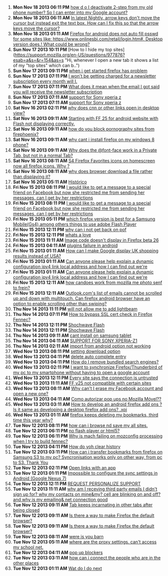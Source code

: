 1. **Mon Nov 18 2013 06:11 PM** [how d o I deactivate 2-step from my old phone number?  So I can enter into my Google account?](https://support.mozilla.org/en-US/questions/977978?esab=a&s=&r=151&as=s "Can't enter my Google account because 2-step keeps popping up with my old n..")
1. **Mon Nov 18 2013 06:11 AM** [In latest Nightly, arrow keys don't move the cursor but instead exit the text box.  How can I fix this so that the arrow keys move the cursor?](https://support.mozilla.org/en-US/questions/977904?esab=a&s=&r=152&as=s "Using Nightly 28.0a1, I'm having a problem with the text box fields when ty..")
1. **Mon Nov 18 2013 01:11 AM** [Firefox for android does not auto fill psswd for some sites like: https://www.onlinesbi.com/retail/login.htm#. Desktop version does.! What could be wrong?](https://support.mozilla.org/en-US/questions/977887?esab=a&s=&r=153&as=s "I have set up sync and I can see that it works as the password is auto fill..")
1. **Sun Nov 17 2013 10:11 PM** [How to I hide my top sites](https://support.mozilla.org/en-US/questions/977876?esab=a&s=&r=154&as=s "Hi, whenever I open a new tab it shows a list of my "top sites" which can b..")
1. **Sun Nov 17 2013 09:11 PM** [when i get  started firefox has problem](https://support.mozilla.org/en-US/questions/977872?esab=a&s=&r=155&as=s "make new account, verify key code and url")
1. **Sun Nov 17 2013 07:11 PM** [I won't be getting charged for a newsletter subscription every month will I.](https://support.mozilla.org/en-US/questions/977861?esab=a&s=&r=156&as=s "Newsletter subscription.")
1. **Sun Nov 17 2013 07:11 PM** [What does it mean when the email I got said you will receive the newsletter subscription](https://support.mozilla.org/en-US/questions/977860?esab=a&s=&r=157&as=s "Newsletter subscription")
1. **Sun Nov 17 2013 07:11 AM** [support for Sony xperia z](https://support.mozilla.org/en-US/questions/977814?esab=a&s=&r=158&as=s "hi I noticed that the z1 and zr xperia are listed but not xperia z zr is ba..")
1. **Sun Nov 17 2013 07:11 AM** [support for Sony xperia z](https://support.mozilla.org/en-US/questions/977813?esab=a&s=&r=159&as=s "hi I noticed that the z1 and zr xperia are listed but not xperia z zr is ba..")
1. **Sat Nov 16 2013 02:11 PM** [why does cnn or other links open in desktop view?](https://support.mozilla.org/en-US/questions/977765?esab=a&s=&r=160&as=s "Every browser I've used (chrome, opera, dolphin,etc.) will open")
1. **Sat Nov 16 2013 09:11 AM** [Starting with FF 25 for android website with Flash not displaying correctly.](https://support.mozilla.org/en-US/questions/977743?esab=a&s=&r=161&as=s "I am a storm spotter in the St. Louis area.  I use the site -")
1. **Sat Nov 16 2013 09:11 AM** [how do you block pornography sites from firephoenix?](https://support.mozilla.org/en-US/questions/977741?esab=a&s=&r=162&as=s "i have parental board but i don't know how to  block all porography from th..")
1. **Sat Nov 16 2013 09:11 AM** [why cant i install firefox on my windows 8 phone?](https://support.mozilla.org/en-US/questions/977738?esab=a&s=&r=163&as=s "I have attempted to install Firefox on my Windows 8 cellphone and each time..")
1. **Sat Nov 16 2013 09:11 AM** [Why does the @font-face work in a Private Tab, but not in a normal Tab?](https://support.mozilla.org/en-US/questions/977735?esab=a&s=&r=164&as=s "I consistently find that the @font-face does not work in Firefox unless I u..")
1. **Sat Nov 16 2013 08:11 AM** [S4 Firefox Favorites icons on homescreen now all firefox icons.  Why ?](https://support.mozilla.org/en-US/questions/977728?esab=a&s=&r=165&as=s "Running Galaxy S4.  Starting using Firefox as it's my favorite browser on l..")
1. **Sat Nov 16 2013 08:11 AM** [why does browser download a file rather than displaying it?](https://support.mozilla.org/en-US/questions/977724?esab=a&s=&r=166&as=s "I am using a Nexus 7 device.  I have a website locally on the device togeth..")
1. **Sat Nov 16 2013 05:11 AM** [Histórico](https://support.mozilla.org/en-US/questions/977706?esab=a&s=&r=167&as=s "Existe alguma maneira de quando eu sair do navegador automáticamente o hist..")
1. **Fri Nov 15 2013 08:11 PM** [I would like to get a message to a special friend on Facebook but now she restricted me from sending her messages, can I get by her restrictions](https://support.mozilla.org/en-US/questions/977692?esab=a&s=&r=168&as=s "made a terrible mistake overloading her with text messages causing restrict..")
1. **Fri Nov 15 2013 08:11 PM** [I would like to get a message to a special friend on Facebook but now she restricted me from sending her messages, can I get by her restrictions](https://support.mozilla.org/en-US/questions/977691?esab=a&s=&r=169&as=s "made a terrible mistake overloading her with messages trying to make a form..")
1. **Fri Nov 15 2013 05:11 PM** [which firefox version is best for a Samsung Mobile(Gs4),among others things to use adobe Flash Player](https://support.mozilla.org/en-US/questions/977678?esab=a&s=&r=170&as=s "although i read about this question it was not satisfactory because it was ..")
1. **Fri Nov 15 2013 12:11 PM** [why can i not get back on pof](https://support.mozilla.org/en-US/questions/977653?esab=a&s=&r=171&as=s "Deleted my profile of pof but now want to go back on it and it will not let..")
1. **Fri Nov 15 2013 12:11 PM** [whats a love](https://support.mozilla.org/en-US/questions/977641?esab=a&s=&r=172&as=s "rikta")
1. **Fri Nov 15 2013 11:11 AM** [Image code doesn't display in Firefox beta 26](https://support.mozilla.org/en-US/questions/977633?esab=a&s=&r=173&as=s "FYI I noticed a difference between browsers on this Test page:")
1. **Fri Nov 15 2013 04:11 AM** [plugins failure in android](https://support.mozilla.org/en-US/questions/977587?esab=a&s=&r=174&as=s "I have installed flash player on my galaxy note 2 for so many several times..")
1. **Fri Nov 15 2013 01:11 AM** [How can I make Google display UK shopping results instead of USA?](https://support.mozilla.org/en-US/questions/977584?esab=a&s=&r=175&as=s "I would like to set my region as UK so that as a default all my results are..")
1. **Fri Nov 15 2013 01:11 AM** [Can anyone please help explain a dynamic configuration ipv4 link local address and how I can find out we're](https://support.mozilla.org/en-US/questions/977469?esab=a&s=&r=176&as=s "It's coming from. The link I got is * , local, 169 .254/16 . Any help would..")
1. **Fri Nov 15 2013 01:11 AM** [Can anyone please help explain a dynamic configuration ipv4 link local address and how I can find out we're](https://support.mozilla.org/en-US/questions/977470?esab=a&s=&r=177&as=s "duplicate of")
1. **Fri Nov 15 2013 12:11 AM** [how candoes work from mozilla me photo senf to frein?](https://support.mozilla.org/en-US/questions/977579?esab=a&s=&r=178&as=s "today add mozill known from text ask quistionpllll n")
1. **Fri Nov 15 2013 12:11 AM** [Outlook.com's list of emails cannot be scrolled up and down with multitouch.  Can firefox android browser have an option to enable scrolling other than swiping?](https://support.mozilla.org/en-US/questions/977578?esab=a&s=&r=179&as=s "When using")
1. **Thu Nov 14 2013 11:11 PM** [will not allow me to add lightbeam](https://support.mozilla.org/en-US/questions/977575?esab=a&s=&r=180&as=s "have downloaded firefox for Android
tried to add lightbeam from your recomm..")
1. **Thu Nov 14 2013 07:11 PM** [How to bypass SSL cert check in Firefox Fennec?](https://support.mozilla.org/en-US/questions/977559?esab=a&s=&r=181&as=s "Is there a place to change the setting? or is there a parameter to start Fi..")
1. **Thu Nov 14 2013 12:11 PM** [Shochwave Flash](https://support.mozilla.org/en-US/questions/977526?esab=a&s=&r=182&as=s "It is on my desktop. Using my phone to ask question, because page won't run..")
1. **Thu Nov 14 2013 12:11 PM** [Shochwave Flash](https://support.mozilla.org/en-US/questions/977522?esab=a&s=&r=183&as=s "Warning: Shockwave Flash is busy or quit responding. Not able to update, be..")
1. **Thu Nov 14 2013 09:11 AM** [cant install on samsung tablet](https://support.mozilla.org/en-US/questions/977492?esab=a&s=&r=184&as=s "After I finish downloading I get the message, cant open file, with no more ..")
1. **Thu Nov 14 2013 04:11 AM** [SUPPORT FOR SONY XPERIA-Z1](https://support.mozilla.org/en-US/questions/977477?esab=a&s=&r=185&as=s "There is no option of full screen & one more thing is that my xperia-z1 is ..")
1. **Thu Nov 14 2013 02:11 AM** [import from android option not working](https://support.mozilla.org/en-US/questions/977473?esab=a&s=&r=186&as=s "just not working I choose import and no bookmarks from my android appear in..")
1. **Wed Nov 13 2013 08:11 PM** [setting download option](https://support.mozilla.org/en-US/questions/977457?esab=a&s=&r=187&as=s "how to set download folder when I click start download like desktop version..")
1. **Wed Nov 13 2013 04:11 PM** [delete auto complete entry](https://support.mozilla.org/en-US/questions/977442?esab=a&s=&r=188&as=s "Using FF for Android, how do I delete a single form auto complete entry?  T..")
1. **Wed Nov 13 2013 04:11 PM** [How do I remove bundled search engines?](https://support.mozilla.org/en-US/questions/977439?esab=a&s=&r=189&as=s "I can't remove or disable search engines associated with companies that com..")
1. **Wed Nov 13 2013 02:11 PM** [I want to synchronize Firefox/Thunderbird of my pc to my smartphone without having to open a google account](https://support.mozilla.org/en-US/questions/977433?esab=a&s=&r=190&as=s "Is it not possible to synchronize Firefox/Thunderbird and others of my pc t..")
1. **Wed Nov 13 2013 12:11 PM** [Every site says the connection is untrusted](https://support.mozilla.org/en-US/questions/977427?esab=a&s=&r=191&as=s "Firefox was very slow so I did a restore. Now every site I try to go to - i..")
1. **Wed Nov 13 2013 11:11 AM** [FF v25 not compatible with certain sites](https://support.mozilla.org/en-US/questions/977423?esab=a&s=&r=192&as=s "Recently updated to ff version 25 for android. Still getting 3-4 crashes, u..")
1. **Wed Nov 13 2013 08:11 AM** [Why can't I erase my Facebook account and open a new one?](https://support.mozilla.org/en-US/questions/977369?esab=a&s=&r=193&as=s "I want to get on facebook but I do not remember my Email Address or my Pass..")
1. **Wed Nov 13 2013 04:11 AM** [Como autorizar pop ups no Mozilla Móvel??](https://support.mozilla.org/en-US/questions/977393?esab=a&s=&r=194&as=s "Uso meu Tablet/Phone pra estudar, e o site da faculdade tem arquivos import..")
1. **Wed Nov 13 2013 03:11 AM** [How to develop an android firefox add ons ? Is it same as developing a desktop firefox add ons? .xpi](https://support.mozilla.org/en-US/questions/977391?esab=a&s=&r=195&as=s "How to develop android firefox add ons? Where i can launch my app using thi..")
1. **Wed Nov 13 2013 01:11 AM** [firefox keeps deleting my bookmarks, third time this year why?](https://support.mozilla.org/en-US/questions/977385?esab=a&s=&r=196&as=s "i dont have many detailes.. its just the third time this year that when i w..")
1. **Tue Nov 12 2013 08:11 PM** [how can i browse nd save my all sites.](https://support.mozilla.org/en-US/questions/977360?esab=a&s=&r=197&as=s "i wish hav to keep loged all my sites nd better storage. what preferances m..")
1. **Tue Nov 12 2013 06:11 PM** [no flash player or html5?](https://support.mozilla.org/en-US/questions/977358?esab=a&s=&r=198&as=s "how do I watch video? this will not even download TED video to watch.")
1. **Tue Nov 12 2013 06:11 PM** [Why is mach failing on mozconfig processing when I try to build fennec?](https://support.mozilla.org/en-US/questions/977355?esab=a&s=&r=199&as=s "I doubt I'm asking this in the right place, so a redirect to the correct fo..")
1. **Tue Nov 12 2013 04:11 PM** [How do yoh clear history](https://support.mozilla.org/en-US/questions/977348?esab=a&s=&r=200&as=s "I cant clear history files")
1. **Tue Nov 12 2013 03:11 PM** [How can i transfer bookmarks from firefox on Samsung S3 to my pc? Syncronisation works only on other way, from pc to S3. Thank You](https://support.mozilla.org/en-US/questions/977340?esab=a&s=&r=201&as=s "How can i transfer bookmarks from firefox on Samsung S3 to my pc? Syncronis..")
1. **Tue Nov 12 2013 02:11 PM** [Open links with an app](https://support.mozilla.org/en-US/questions/977330?esab=a&s=&r=202&as=s "I have a Samsung S3, Android version 4.1.2 and using Firefox 25. 
When I wa..")
1. **Tue Nov 12 2013 01:11 PM** [Impossible to configure the sync settings in Android (Google Nexus 7)](https://support.mozilla.org/en-US/questions/977320?esab=a&s=&r=203&as=s "Hi! Impossible to configure the sync settings in Android (Google Nexus 7). ..")
1. **Tue Nov 12 2013 12:11 PM** [REQUEST PERSONALIZE SUPPORT](https://support.mozilla.org/en-US/questions/977319?esab=a&s=&r=204&as=s "I prefer to speak with someone who have the ability to help me with the iss..")
1. **Tue Nov 12 2013 11:11 AM** [why am I receving third party emails I didn't sign up for? why my contacts on mine&my? cell are blinking on and off? and why is my emailing& net connection good](https://support.mozilla.org/en-US/questions/977307?esab=a&s=&r=205&as=s "Tuesday november12,2013Dear firefox,I was emailing to see how I delete and ..")
1. **Tue Nov 12 2013 09:11 AM** [Tab keeps incarnating in other tabs after being closed](https://support.mozilla.org/en-US/questions/976540?esab=a&s=&r=206&as=s "This seems to happen more with more tabs open: I close a tab from the tab m..")
1. **Tue Nov 12 2013 09:11 AM** [Is there a way to make Firefox the default browser?](https://support.mozilla.org/en-US/questions/977294?esab=a&s=&r=207&as=s "No more detail is needed")
1. **Tue Nov 12 2013 09:11 AM** [Is there a way to make Firefox the default browser?](https://support.mozilla.org/en-US/questions/977293?esab=a&s=&r=208&as=s "No more detail is needed")
1. **Tue Nov 12 2013 08:11 AM** [were is you barn](https://support.mozilla.org/en-US/questions/977292?esab=a&s=&r=209&as=s "peshawer buner")
1. **Tue Nov 12 2013 05:11 AM** [where are the proxy settings. can't access my school net.](https://support.mozilla.org/en-US/questions/977278?esab=a&s=&r=210&as=s "I need to change the proxy settings to access my school net!")
1. **Tue Nov 12 2013 04:11 AM** [pop up blockers](https://support.mozilla.org/en-US/questions/977275?esab=a&s=&r=211&as=s "I have a bill pay program for my bank. It requires me to unblock pop ups. I..")
1. **Tue Nov 12 2013 03:11 AM** [how can i connect the people who are in the other places](https://support.mozilla.org/en-US/questions/977264?esab=a&s=&r=212&as=s "i want 2 connect foreign people")
1. **Tue Nov 12 2013 01:11 AM** [Wat do I do next](https://support.mozilla.org/en-US/questions/977253?esab=a&s=&r=213&as=s "I domt understand")
